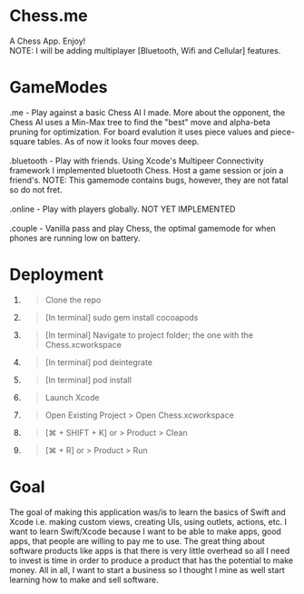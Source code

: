 # Chess.me
A Chess App. Enjoy! <br/>
NOTE: I will be adding multiplayer [Bluetooth, Wifi and Cellular] features. 

# GameModes
.me - Play against a basic Chess AI I made. More about the opponent, the Chess AI uses a Min-Max tree to find the "best" move and alpha-beta pruning for optimization. For board evalution it uses piece values and piece-square tables. As of now it looks four moves deep. <br/> <br/>
.bluetooth - Play with friends. Using Xcode's Multipeer Connectivity framework I implemented bluetooth Chess. Host a game session or join a friend's. NOTE: This gamemode contains bugs, however, they are not fatal so do not fret. <br/> <br/>
.online - Play with players globally. NOT YET IMPLEMENTED <br/> <br/>
.couple - Vanilla pass and play Chess, the optimal gamemode for when phones are running low on battery. 

# Deployment
1. > Clone the repo <br/>
2. > [In terminal] sudo gem install cocoapods <br/>
3. > [In terminal] Navigate to project folder; the one with the Chess.xcworkspace <br/>
4. > [In terminal] pod deintegrate <br/>
5. > [In terminal] pod install <br/>
6. > Launch Xcode <br/>
7. > Open Existing Project > Open Chess.xcworkspace <br/>
8. > [⌘ + SHIFT + K] or > Product > Clean <br/>
9. > [⌘ + R] or > Product > Run

# Goal
The goal of making this application was/is to learn the basics of Swift and Xcode i.e. making custom views, creating UIs, using outlets, actions, etc. I want to learn Swift/Xcode because I want to be able to make apps, good apps, that people are willing to pay me to use. The great thing about software products like apps is that there is very little overhead so all I need to invest is time in order to produce a product that has the potential to make money. All in all, I want to start a business so I thought I mine as well start learning how to make and sell software. 
